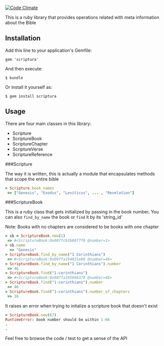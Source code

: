 
[![Code Climate](https://codeclimate.com/github/gaganawhad/scriptura.png)](https://codeclimate.com/github/gaganawhad/scriptura)

This is a ruby library that provides operations related with meta information about the Bible

## Installation

Add this line to your application's Gemfile:

    gem 'scriptura'

And then execute:

    $ bundle

Or install it yourself as:

    $ gem install scriptura

## Usage

There are four main classes in this library: 
  - Scripture
  - ScriptureBook
  - ScriptureChapter
  - ScriptureVerse
  - ScriptureReference

###Scripture

The way it is written, this is actually a module that encapsulates methods that scope the entire bible
```ruby
> Scripture.book_names
 => ["Genesis", "Exodus", "Leviticus", ... , "Revelation"]

 ```
###ScriptureBook

This is a ruby class that gets initialized by passing in the book number. You can also `find_by_name` the book or `find` it by its 'string_id'

Note: Books with no chapters are considered to be books with one chapter

```ruby
> sb = ScriptureBook.new(1)
 => #<ScriptureBook:0x007fcb1b80f7f8 @number=1> 
> sb.name
  => "Genesis" 
> ScriptureBook.find_by_name("1 Corinthians")
 => #<ScriptureBook:0x007fa194831e80 @number=46> 
> ScriptureBook.find_by_name("1 Corinthians").number
 => 46 
> ScriptureBook.find("1-corinthians")
 => #<ScriptureBook:0x007fa195866378 @number=46> 
> ScriptureBook.find("1-corinthians").number
 => 46 
> ScriptureBook.find("1-corinthians").number_of_chapters
 => 16 
```

It raises an error when trying to initalize a scripture book that doesn't exist

```ruby
> ScriptureBook.new(67)
RuntimeError: book number should be within 1-66
.
.

```

Feel free to browse the code / test to get a sense of the API



